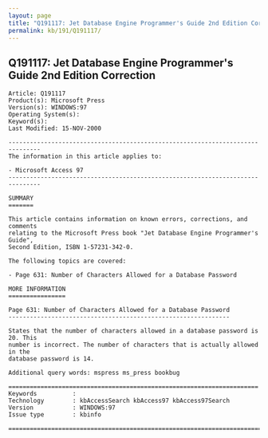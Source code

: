 ```yaml
---
layout: page
title: "Q191117: Jet Database Engine Programmer's Guide 2nd Edition Correction"
permalink: kb/191/Q191117/
---
```


## Q191117: Jet Database Engine Programmer's Guide 2nd Edition Correction

	Article: Q191117
	Product(s): Microsoft Press
	Version(s): WINDOWS:97
	Operating System(s): 
	Keyword(s): 
	Last Modified: 15-NOV-2000
	
	-------------------------------------------------------------------------------
	The information in this article applies to:
	
	- Microsoft Access 97 
	-------------------------------------------------------------------------------
	
	SUMMARY
	=======
	
	This article contains information on known errors, corrections, and comments
	relating to the Microsoft Press book "Jet Database Engine Programmer's Guide",
	Second Edition, ISBN 1-57231-342-0.
	
	The following topics are covered:
	
	- Page 631: Number of Characters Allowed for a Database Password
	
	MORE INFORMATION
	================
	
	Page 631: Number of Characters Allowed for a Database Password
	--------------------------------------------------------------
	
	States that the number of characters allowed in a database password is 20. This
	number is incorrect. The number of characters that is actually allowed in the
	database password is 14.
	
	Additional query words: mspress ms_press bookbug
	
	======================================================================
	Keywords          :  
	Technology        : kbAccessSearch kbAccess97 kbAccess97Search
	Version           : WINDOWS:97
	Issue type        : kbinfo
	
	=============================================================================
	
